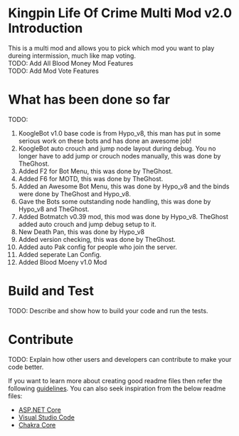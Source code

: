 # Kingpin Life Of Crime Multi Mod v2.0 Introduction 
This is a multi mod and allows you to pick which mod you want to play dureing intermission, much like map voting.<br>
TODO: Add All Blood Money Mod Features<br>
TODO: Add Mod Vote Features<br> 

# What has been done so far
TODO: 
1.	KoogleBot v1.0 base code is from Hypo_v8, this man has put in some serious work on these bots and has done an awesome job!
2.	KoogleBot auto crouch and jump node layout during debug. You no longer have to add jump or crouch nodes manually, this was done by TheGhost. 
3.	Added F2 for Bot Menu, this was done by TheGhost.
4.	Added F6 for MOTD, this was done by TheGhost.
5.	Added an Awesome Bot Menu, this was done by Hypo_v8 and the binds were done by TheGhost and Hypo_v8.
6.	Gave the Bots some outstanding node handling, this was done by Hypo_v8 and TheGhost.
7.	Added Botmatch v0.39 mod, this mod was done by Hypo_v8. TheGhost added auto crouch and jump debug setup to it.
8.	New Death Pan, this was done by Hypo_v8
9.	Added version checking, this was done by TheGhost.
10.	Added auto Pak config for people who join the server.
11.	Added seperate Lan Config.
12.	Added Blood Moeny v1.0 Mod 

# Build and Test
TODO: Describe and show how to build your code and run the tests. 

# Contribute
TODO: Explain how other users and developers can contribute to make your code better. 

If you want to learn more about creating good readme files then refer the following [guidelines](https://docs.microsoft.com/en-us/azure/devops/repos/git/create-a-readme?view=azure-devops). You can also seek inspiration from the below readme files:
- [ASP.NET Core](https://github.com/aspnet/Home)
- [Visual Studio Code](https://github.com/Microsoft/vscode)
- [Chakra Core](https://github.com/Microsoft/ChakraCore)
